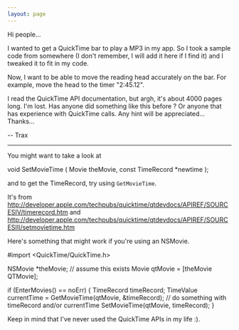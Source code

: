 ```yaml
---
layout: page
---
```




Hi people...

I wanted to get a QuickTime bar to play a MP3 in my app. So I took a sample code from somewhere (I don't remember, I will add it here if I find it) and I tweaked it to fit in my code.

Now, I want to be able to move the reading head accurately on the bar. For example, move the head to the timer "2:45.12".

I read the QuickTime API documentation, but argh, it's about 4000 pages long. I'm lost. Has anyone did something like this before ? Or anyone that has experience with QuickTime calls. Any hint will be appreciated... Thanks...

-- Trax

----

You might want to take a look at
    
void SetMovieTime (
     Movie            theMovie,
     const TimeRecord *newtime );   


and to get the TimeRecord, try using <code>GetMovieTime</code>.

It's from http://developer.apple.com/techpubs/quicktime/qtdevdocs/APIREF/SOURCESIV/timerecord.htm and http://developer.apple.com/techpubs/quicktime/qtdevdocs/APIREF/SOURCESIII/setmovietime.htm

Here's something that might work if you're using an NSMovie.
    
#import <QuickTime/QuickTime.h>

NSMovie *theMovie; // assume this exists
Movie qtMovie = [theMovie QTMovie];

if (EnterMovies() == noErr)
{
    TimeRecord timeRecord;
    TimeValue currentTime = GetMovieTime(qtMovie, &timeRecord);
    // do something with timeRecord and/or currentTime
    SetMovieTime(qtMovie, timeRecord);
}


Keep in mind that I've never used the QuickTime APIs in my life :).
